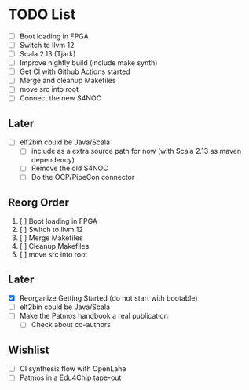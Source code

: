 # TODO List

 - [ ] Boot loading in FPGA
 - [ ] Switch to llvm 12
 - [ ] Scala 2.13 (Tjark)
 - [ ] Improve nightly build (include make synth)
 - [ ] Get CI with Github Actions started
 - [ ] Merge and cleanup Makefiles
 - [ ] move src into root
 - [ ] Connect the new S4NOC

## Later

 - [ ] elf2bin could be Java/Scala
    - [ ] include as a extra source path for now (with Scala 2.13 as maven dependency)
    - [ ] Remove the old S4NOC
    - [ ] Do the OCP/PipeCon connector

## Reorg Order

 1. [ ] Boot loading in FPGA
 2. [ ] Switch to llvm 12
 3. [ ] Merge Makefiles
 4. [ ] Cleanup Makefiles
 5. [ ] move src into root 

## Later

 - [x] Reorganize Getting Started (do not start with bootable)
 - [ ] elf2bin could be Java/Scala
 - [ ] Make the Patmos handbook a real publication
    - [ ] Check about co-authors

## Wishlist

 - [ ] CI synthesis flow with OpenLane
 - [ ] Patmos in a Edu4Chip tape-out

